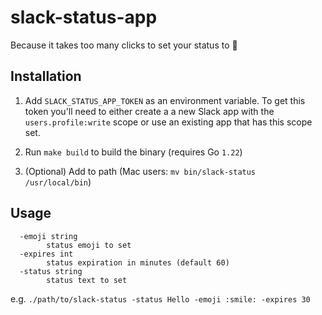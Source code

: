 # slack-status-app
Because it takes too many clicks to set your status to 🥪

## Installation
1. Add `SLACK_STATUS_APP_TOKEN` as an environment variable. To get this token you'll need to either create a a new Slack app with the `users.profile:write` scope or use an existing app that has this scope set.

2. Run `make build` to build the binary (requires Go `1.22`)

3. (Optional) Add to path (Mac users: `mv bin/slack-status /usr/local/bin`)

## Usage
```
  -emoji string
        status emoji to set
  -expires int
        status expiration in minutes (default 60)
  -status string
        status text to set
```

e.g. `./path/to/slack-status -status Hello -emoji :smile: -expires 30`
